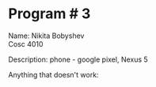 # Program # 3
Name: Nikita Bobyshev  
Cosc 4010

Description:  phone - google pixel, Nexus 5

Anything that doesn't work:

